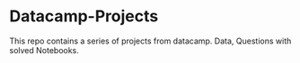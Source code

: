 # Datacamp-Projects

This repo contains a series of projects from datacamp. Data, Questions with solved Notebooks. 
